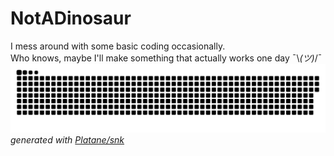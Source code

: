 # NotADinosaur
I mess around with some basic coding occasionally.  
Who knows, maybe I'll make something that actually works one day ¯\\_(ツ)_/¯  
<picture>
  <source media="(prefers-color-scheme: dark)" srcset="https://raw.githubusercontent.com/notadinosaur/notadinosaur/output/github-contribution-grid-snake-dark.svg">
  <source media="(prefers-color-scheme: light)" srcset="https://raw.githubusercontent.com/notadinosaur/notadinosaur/output/github-contribution-grid-snake.svg">
  <img alt="github contribution grid snake animation" src="https://raw.githubusercontent.com/notadinosaur/notadinosaur/output/github-contribution-grid-snake.svg">
</picture>
_generated with [Platane/snk](https://github.com/Platane/snk)_
